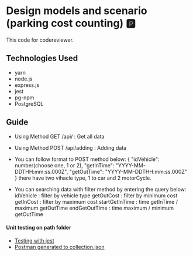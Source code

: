 # Design models and scenario (parking cost counting) 🅿️

This code for codereviewer.

## Technologies Used

- yarn
- node.js
- express.js
- jest
- pg-npm
- PostgreSQL

## Guide

- Using Method GET /api/ : Get all data

- Using Method POST /api/adding : Adding data

- You can follow format to POST method below:
  {
  "idVehicle": number(choose one, 1 or 2),
  "getInTime": "YYYY-MM-DDTHH:mm:ss.000Z",
  "getOutTime": "YYYY-MM-DDTHH:mm:ss.000Z"
  }
  there have two vihacle type, 1 to car and 2 motorCycle.

- You can searching data with filter method by entering the query below:
  idVehicle : filter by vehicle type
  getOutCost : filter by minimum cost
  getInCost : filter by maximum cost
  startGetInTime : time getInTime / maximum getOutTime
  endGetOutTime : time maximum / minimum getOutTime

#### Unit testing on path folder

- [Testing with jest](https://github.com/franskbarek/parking-cost-counting/tree/main/test/parkingArea.test.js)
- [Postman generated to collection.json](https://github.com/franskbarek/parking-cost-counting/tree/main/test/Postman.json)
